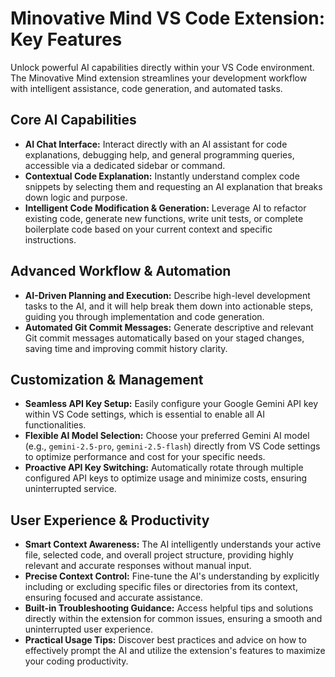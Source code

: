 # Minovative Mind VS Code Extension: Key Features

Unlock powerful AI capabilities directly within your VS Code environment. The Minovative Mind extension streamlines your development workflow with intelligent assistance, code generation, and automated tasks.

## Core AI Capabilities

- **AI Chat Interface:** Interact directly with an AI assistant for code explanations, debugging help, and general programming queries, accessible via a dedicated sidebar or command.
- **Contextual Code Explanation:** Instantly understand complex code snippets by selecting them and requesting an AI explanation that breaks down logic and purpose.
- **Intelligent Code Modification & Generation:** Leverage AI to refactor existing code, generate new functions, write unit tests, or complete boilerplate code based on your current context and specific instructions.

## Advanced Workflow & Automation

- **AI-Driven Planning and Execution:** Describe high-level development tasks to the AI, and it will help break them down into actionable steps, guiding you through implementation and code generation.
- **Automated Git Commit Messages:** Generate descriptive and relevant Git commit messages automatically based on your staged changes, saving time and improving commit history clarity.

## Customization & Management

- **Seamless API Key Setup:** Easily configure your Google Gemini API key within VS Code settings, which is essential to enable all AI functionalities.
- **Flexible AI Model Selection:** Choose your preferred Gemini AI model (e.g., `gemini-2.5-pro`, `gemini-2.5-flash`) directly from VS Code settings to optimize performance and cost for your specific needs.
- **Proactive API Key Switching:** Automatically rotate through multiple configured API keys to optimize usage and minimize costs, ensuring uninterrupted service.

## User Experience & Productivity

- **Smart Context Awareness:** The AI intelligently understands your active file, selected code, and overall project structure, providing highly relevant and accurate responses without manual input.
- **Precise Context Control:** Fine-tune the AI's understanding by explicitly including or excluding specific files or directories from its context, ensuring focused and accurate assistance.
- **Built-in Troubleshooting Guidance:** Access helpful tips and solutions directly within the extension for common issues, ensuring a smooth and uninterrupted user experience.
- **Practical Usage Tips:** Discover best practices and advice on how to effectively prompt the AI and utilize the extension's features to maximize your coding productivity.
